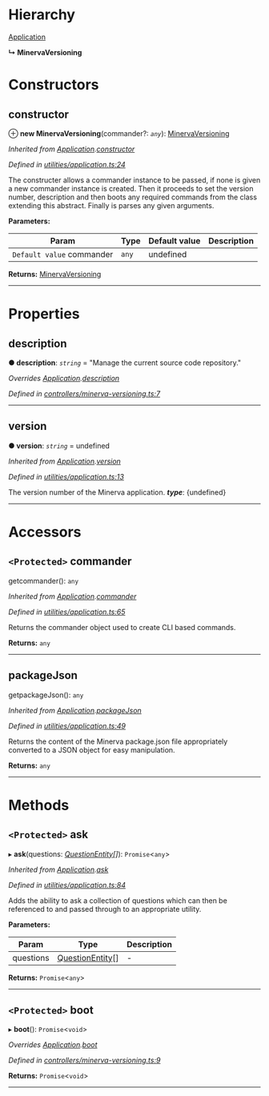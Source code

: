 

# Hierarchy

 [Application](application.md)

**↳ MinervaVersioning**

# Constructors

<a id="constructor"></a>

##  constructor

⊕ **new MinervaVersioning**(commander?: *`any`*): [MinervaVersioning](minervaversioning.md)

*Inherited from [Application](application.md).[constructor](application.md#constructor)*

*Defined in [utilities/application.ts:24](https://github.com/sisk-technology-group-ltd/minerva/blob/f058e4b/src/utilities/application.ts#L24)*

The constructer allows a commander instance to be passed, if none is given a new commander instance is created. Then it proceeds to set the version number, description and then boots any required commands from the class extending this abstract. Finally is parses any given arguments.

**Parameters:**

| Param | Type | Default value | Description |
| ------ | ------ | ------ | ------ |
| `Default value` commander | `any` |  undefined |   |

**Returns:** [MinervaVersioning](minervaversioning.md)

___

# Properties

<a id="description"></a>

##  description

**● description**: *`string`* = "Manage the current source code repository."

*Overrides [Application](application.md).[description](application.md#description)*

*Defined in [controllers/minerva-versioning.ts:7](https://github.com/sisk-technology-group-ltd/minerva/blob/f058e4b/src/controllers/minerva-versioning.ts#L7)*

___
<a id="version"></a>

##  version

**● version**: *`string`* =  undefined

*Inherited from [Application](application.md).[version](application.md#version)*

*Defined in [utilities/application.ts:13](https://github.com/sisk-technology-group-ltd/minerva/blob/f058e4b/src/utilities/application.ts#L13)*

The version number of the Minerva application.
*__type__*: {undefined}

___

# Accessors

<a id="commander"></a>

## `<Protected>` commander

getcommander(): `any`

*Inherited from [Application](application.md).[commander](application.md#commander)*

*Defined in [utilities/application.ts:65](https://github.com/sisk-technology-group-ltd/minerva/blob/f058e4b/src/utilities/application.ts#L65)*

Returns the commander object used to create CLI based commands.

**Returns:** `any`

___
<a id="packagejson"></a>

##  packageJson

getpackageJson(): `any`

*Inherited from [Application](application.md).[packageJson](application.md#packagejson)*

*Defined in [utilities/application.ts:49](https://github.com/sisk-technology-group-ltd/minerva/blob/f058e4b/src/utilities/application.ts#L49)*

Returns the content of the Minerva package.json file appropriately converted to a JSON object for easy manipulation.

**Returns:** `any`

___

# Methods

<a id="ask"></a>

## `<Protected>` ask

▸ **ask**(questions: *[QuestionEntity](questionentity.md)[]*): `Promise`<`any`>

*Inherited from [Application](application.md).[ask](application.md#ask)*

*Defined in [utilities/application.ts:84](https://github.com/sisk-technology-group-ltd/minerva/blob/f058e4b/src/utilities/application.ts#L84)*

Adds the ability to ask a collection of questions which can then be referenced to and passed through to an appropriate utility.

**Parameters:**

| Param | Type | Description |
| ------ | ------ | ------ |
| questions | [QuestionEntity](questionentity.md)[] |  - |

**Returns:** `Promise`<`any`>

___
<a id="boot"></a>

## `<Protected>` boot

▸ **boot**(): `Promise`<`void`>

*Overrides [Application](application.md).[boot](application.md#boot)*

*Defined in [controllers/minerva-versioning.ts:9](https://github.com/sisk-technology-group-ltd/minerva/blob/f058e4b/src/controllers/minerva-versioning.ts#L9)*

**Returns:** `Promise`<`void`>

___


